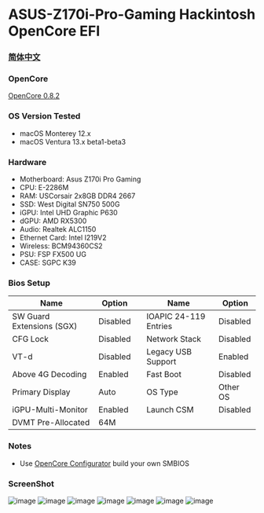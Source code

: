 # ASUS-Z170i-Pro-Gaming Hackintosh OpenCore EFI

### [简体中文](README.zh_CN.md)

### OpenCore

[OpenCore 0.8.2](https://github.com/acidanthera/OpenCorePkg)

### OS Version Tested

- macOS Monterey 12.x
- macOS Ventura  13.x beta1-beta3

### Hardware

- Motherboard: Asus Z170i Pro Gaming
- CPU: E-2286M
- RAM: USCorsair 2x8GB DDR4 2667
- SSD: West Digital SN750 500G
- iGPU: Intel UHD Graphic P630
- dGPU: AMD RX5300
- Audio: Realtek ALC1150
- Ethernet Card: Intel I219V2
- Wireless: BCM94360CS2
- PSU: FSP FX500 UG
- CASE: SGPC K39

### Bios Setup

| Name | Option |     | Name | Option |
| --- | --- | --- | --- | --- |
| SW Guard Extensions (SGX) | Disabled | | IOAPIC 24-119 Entries | Disabled |
| CFG Lock | Disabled | | Network Stack | Disabled |
| VT-d | Disabled | | Legacy USB Support| Enabled |
| Above 4G Decoding | Enabled | | Fast Boot | Disabled |
| Primary Display | Auto | | OS Type | Other OS |
| iGPU-Multi-Monitor | Enabled | | Launch CSM | Disabled |
| DVMT Pre-Allocated | 64M | | | | 


### Notes
 - Use [OpenCore Configurator](https://mackie100projects.altervista.org/opencore-configurator/) build your own SMBIOS
 
### ScreenShot 
![image](https://github.com/hackintosh-efi/ASUS-Z170i-Pro-Gaming-OpenCore/blob/main/ScreenShot/01.jpeg)
![image](https://github.com/hackintosh-efi/ASUS-Z170i-Pro-Gaming-OpenCore/blob/main/ScreenShot/02.jpeg)
![image](https://github.com/hackintosh-efi/ASUS-Z170i-Pro-Gaming-OpenCore/blob/main/ScreenShot/03.jpeg)
![image](https://github.com/hackintosh-efi/ASUS-Z170i-Pro-Gaming-OpenCore/blob/main/ScreenShot/04.jpeg)
![image](https://github.com/hackintosh-efi/ASUS-Z170i-Pro-Gaming-OpenCore/blob/main/ScreenShot/05.jpeg)
![image](https://github.com/hackintosh-efi/ASUS-Z170i-Pro-Gaming-OpenCore/blob/main/ScreenShot/06.jpeg)
![image](https://github.com/hackintosh-efi/ASUS-Z170i-Pro-Gaming-OpenCore/blob/main/ScreenShot/07.jpeg)